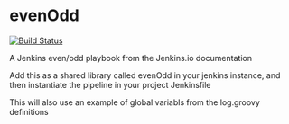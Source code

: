 # evenOdd
[![Build Status](http://localhost:8080/buildStatus/icon?job=Libraries_Pipeline)](http://localhost:8080/job/Libraries_Pipeline/)

A Jenkins even/odd playbook from the Jenkins.io documentation

Add this as a shared library called evenOdd in your jenkins
instance, and then instantiate the pipeline in your project Jenkinsfile

This will also use an example of global variabls from the log.groovy
definitions

